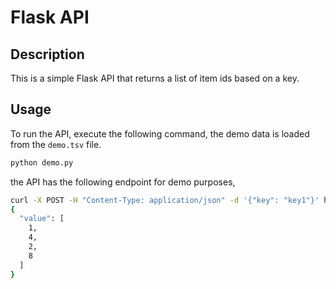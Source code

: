 # Flask API
## Description
This is a simple Flask API that returns a list of item ids based on a key.

## Usage
To run the API, execute the following command, the demo data is loaded from the `demo.tsv` file.
```sh
python demo.py
```

the API has the following endpoint for demo purposes,
```sh
curl -X POST -H "Content-Type: application/json" -d '{"key": "key1"}' http://127.0.0.1:5000/itemids
{
  "value": [
    1,
    4,
    2,
    8
  ]
}
```
